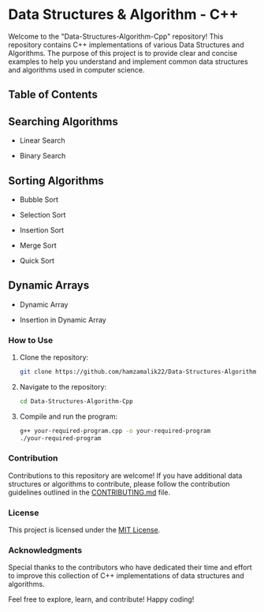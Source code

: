 # Data Structures & Algorithm - C++

Welcome to the "Data-Structures-Algorithm-Cpp" repository! This repository contains C++ implementations of various Data Structures and Algorithms. The purpose of this project is to provide clear and concise examples to help you understand and implement common data structures and algorithms used in computer science.

## Table of Contents

## Searching Algorithms

   + Linear Search

   + Binary Search

## Sorting Algorithms

   + Bubble Sort

   + Selection Sort

   + Insertion Sort

   + Merge Sort

   + Quick Sort

## Dynamic Arrays

   + Dynamic Array
   
   + Insertion in Dynamic Array


### How to Use

1. Clone the repository:

    ```bash
    git clone https://github.com/hamzamalik22/Data-Structures-Algorithm-Cpp.git
    ```

2. Navigate to the repository:

    ```bash
    cd Data-Structures-Algorithm-Cpp
    ```

3. Compile and run the program:

    ```bash
    g++ your-required-program.cpp -o your-required-program
    ./your-required-program
    ```

### Contribution

Contributions to this repository are welcome! If you have additional data structures or algorithms to contribute, please follow the contribution guidelines outlined in the [CONTRIBUTING.md](CONTRIBUTING.md) file.

### License

This project is licensed under the [MIT License](LICENSE).

### Acknowledgments

Special thanks to the contributors who have dedicated their time and effort to improve this collection of C++ implementations of data structures and algorithms.

Feel free to explore, learn, and contribute! Happy coding!
